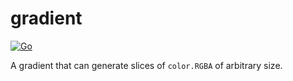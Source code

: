 # gradient

[![Go](https://github.com/ebeeton/gradient/actions/workflows/go.yml/badge.svg)](https://github.com/ebeeton/gradient/actions/workflows/go.yml)

A gradient that can generate slices of `color.RGBA` of arbitrary size.

